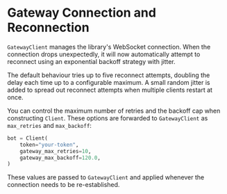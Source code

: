 # Gateway Connection and Reconnection

`GatewayClient` manages the library's WebSocket connection. When the connection drops unexpectedly, it will now automatically attempt to reconnect using an exponential backoff strategy with jitter.

The default behaviour tries up to five reconnect attempts, doubling the delay each time up to a configurable maximum. A small random jitter is added to spread out reconnect attempts when multiple clients restart at once.

You can control the maximum number of retries and the backoff cap when constructing `Client`.
These options are forwarded to `GatewayClient` as `max_retries` and `max_backoff`:

```python
bot = Client(
    token="your-token",
    gateway_max_retries=10,
    gateway_max_backoff=120.0,
)
```

These values are passed to `GatewayClient` and applied whenever the connection needs to be re-established.
